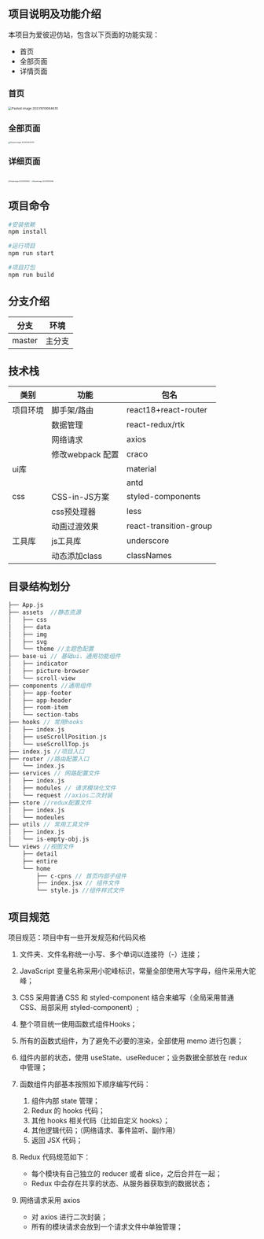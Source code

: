 ## 项目说明及功能介绍

本项目为爱彼迎仿站，包含以下页面的功能实现：

* 首页
* 全部页面
* 详情页面

### 首页

<img src="https://s1.vika.cn/space/2023/10/10/0447d723c60b4cb4b9f8d13678722ea7" alt="Pasted image 20231010084635" style="zoom:45%;" />

### 全部页面

<img src="https://s1.vika.cn/space/2023/10/10/65ede53429d740bbbf935724221cd952" alt="Pasted image 20231010101117" style="zoom:25%;" />

### 详细页面

<img src="https://s1.vika.cn/space/2023/10/10/f3cb11f26fc54da2b3779f85a53f0f23" alt="Pasted image 20231010100821" style="zoom:20%;" />

<img src="https://s1.vika.cn/space/2023/10/10/6e321016de1c4f10969ad40796760952" alt="Pasted image 20231010100906" style="zoom:20%;" />

## 项目命令

```bash
#安装依赖
npm install   

#运行项目
npm run start

#项目打包
npm run build
```

## 分支介绍

| **分支** | **环境** |
| -------- | -------- |
| master   | 主分支   |

## 技术栈

| 类别     | 功能             | 包名                   |
| -------- | ---------------- | ---------------------- |
| 项目环境 | 脚手架/路由      | react18+react-router   |
|          | 数据管理         | react-redux/rtk        |
|          | 网络请求         | axios                  |
|          | 修改webpack 配置 | craco                  |
| ui库     |                  | material               |
|          |                  | antd                   |
| css      | CSS-in-JS方案    | styled-components      |
|          | css预处理器      | less                   |
|          | 动画过渡效果     | react-transition-group |
| 工具库   | js工具库         | underscore             |
|          | 动态添加class    | classNames             |

## 目录结构划分

```c
├── App.js
├── assets  //静态资源
│   ├── css
│   ├── data
│   ├── img
│   ├── svg
│   └── theme //主题色配置
├── base-ui // 基础ui、通用功能组件
│   ├── indicator
│   ├── picture-browser
│   └── scroll-view
├── components //通用组件
│   ├── app-footer
│   ├── app-header
│   ├── room-item
│   └── section-tabs
├── hooks // 常用hooks
│   ├── index.js
│   ├── useScrollPosition.js
│   └── useScrollTop.js
├── index.js //项目入口
├── router //路由配置入口
│   └── index.js
├── services // 网路配置文件
│   ├── index.js
│   ├── modules // 请求模块化文件
│   └── request //axios二次封装
├── store //redux配置文件
│   ├── index.js
│   └── modeules
├── utils // 常用工具文件
│   ├── index.js
│   └── is-empty-obj.js
└── views //视图文件
    ├── detail
    ├── entire
    └── home
        ├── c-cpns // 首页内部子组件
        ├── index.jsx // 组件文件
        └── style.js //组件样式文件
```


## 项目规范

项目规范：项目中有一些开发规范和代码风格

1. 文件夹、文件名称统一小写、多个单词以连接符（-）连接；
2. JavaScript 变量名称采用小驼峰标识，常量全部使用大写字母，组件采用大驼峰；
3. CSS 采用普通 CSS 和 styled-component 结合来编写（全局采用普通 CSS、局部采用 styled-component）;
4. 整个项目统一使用函数式组件Hooks；
5. 所有的函数式组件，为了避免不必要的渲染，全部使用 memo 进行包裹；
6. 组件内部的状态，使用 useState、useReducer；业务数据全部放在 redux 中管理；
7. 函数组件内部基本按照如下顺序编写代码：

   1. 组件内部 state 管理；
   2. Redux 的 hooks 代码；
   3. 其他 hooks 相关代码（比如自定义 hooks）；
   4. 其他逻辑代码；（网络请求、事件监听、副作用）
   5. 返回 JSX 代码；

8. Redux 代码规范如下：
   - 每个模块有自己独立的 reducer 或者 slice，之后合并在一起；
   - Redux 中会存在共享的状态、从服务器获取到的数据状态；

9. 网络请求采用 axios
   - 对 axios 进行二次封装；
   - 所有的模块请求会放到一个请求文件中单独管理；